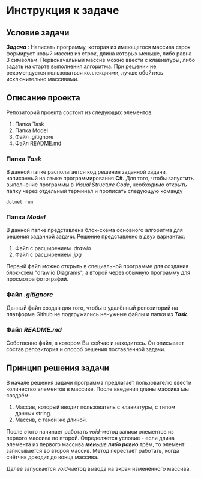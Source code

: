 # Инструкция к задаче

## Условие задачи
**_Задача_** : Написать программу, которая из имеющегося массива строк формирует новый массив из строк, длина которых меньше, либо равна 3 символам. Первоначальный массив можно ввести с клавиатуры, либо задать на старте выполнения алгоритма. При решении не рекомендуется пользоваться коллекциями, лучше обойтись исключительно массивами.
## Описание проекта

Репозиторий проекта состоит из следующих элементов:

1. Папка Task
2. Папка Model
3. Файл .gitignore
4. Файл README.md

### Папка _Task_

В данной папке располагается код решения заданной задачи, написанный на языке программирования **C#**. Для того, чтобы запустить выполнение программы в _Visual Structure Code_, необходимо открыть папку через отдельный терминал и прописать следующую команду

    dotnet run

### Папка _Model_

В данной папке представлена блок-схема основного алгоритма для решения заданной задачи. Решение представлено в двух вариантах:

1. Файл с расширением _.drawio_
2. Файл с расширением _.jpg_

Первый файл можно открыть в специальной программе для создания блок-схем "draw.io Diagrams", а второй через обычную программу для просмотра фотографий.

### Файл _.gitignore_

Данный файл создан для того, чтобы в удалённый репозиторий на платформе Github не подгружались ненужные файлы и папки из **_Task_**.

### Файл _README.md_

Собственно файл, в котором Вы сейчас и находитесь. Он описывает состав репозитория и способ решения поставленной задачи.

## Принцип решения задачи

В начале решения задачи программа предлагает пользователю ввести количество элементов в массиве. 
После введения длины массива мы создаём:

1. Массив, который вводит пользователь с клавиатуры, с типом данных string.
2. Массив, с такой же длиной.

После этого начинает работать _void_-метод записи элементов из первого массива во второй. Определяется условие - если длина элемента из первого массива **_меньше либо равно_** трём, то элемент записывается во второй массив. Метод перестаёт работать, когда счётчик доходит до конца массива.

Далее запускается  _void_-метод вывода на экран изменённого массива.
